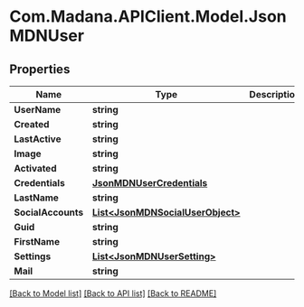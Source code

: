 
# Com.Madana.APIClient.Model.JsonMDNUser

## Properties

Name | Type | Description | Notes
------------ | ------------- | ------------- | -------------
**UserName** | **string** |  | [optional] 
**Created** | **string** |  | [optional] 
**LastActive** | **string** |  | [optional] 
**Image** | **string** |  | [optional] 
**Activated** | **string** |  | [optional] 
**Credentials** | [**JsonMDNUserCredentials**](JsonMDNUserCredentials.md) |  | [optional] 
**LastName** | **string** |  | [optional] 
**SocialAccounts** | [**List&lt;JsonMDNSocialUserObject&gt;**](JsonMDNSocialUserObject.md) |  | [optional] 
**Guid** | **string** |  | [optional] 
**FirstName** | **string** |  | [optional] 
**Settings** | [**List&lt;JsonMDNUserSetting&gt;**](JsonMDNUserSetting.md) |  | [optional] 
**Mail** | **string** |  | [optional] 

[[Back to Model list]](../README.md#documentation-for-models)
[[Back to API list]](../README.md#documentation-for-api-endpoints)
[[Back to README]](../README.md)

